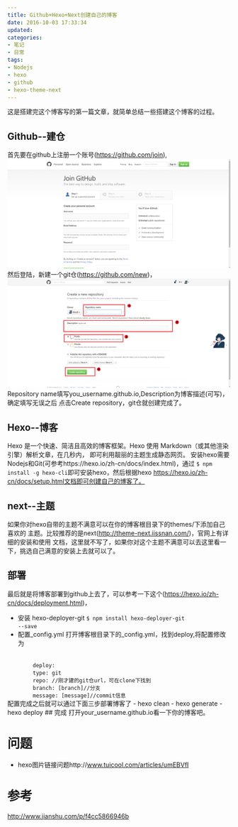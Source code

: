 ```yaml
---
title: Github+Hexo+Next创建自己的博客
date: 2016-10-03 17:33:34
updated:
categories:
- 笔记
- 日常
tags:
- Nodejs
- hexo
- github
- hexo-theme-next
---
```

这是搭建完这个博客写的第一篇文章，就简单总结一些搭建这个博客的过程。

## Github--建仓
首先要在github上注册一个账号(https://github.com/join),
![](posts/2016-10-03/002.png)
然后登陆，新建一个git仓(https://github.com/new)，
![](posts/2016-10-03/001.png)
Repository name填写you_username.github.io,Description为博客描述(可写)，确定填写无误之后
点击Create repository，git仓就创建完成了。
## Hexo--博客
Hexo 是一个快速、简洁且高效的博客框架。Hexo 使用 Markdown（或其他渲染引擎）解析文章，在几秒内，
即可利用靓丽的主题生成静态网页。
安装hexo需要Nodejs和Git(可参考https://hexo.io/zh-cn/docs/index.html)，通过
<code>$ npm install -g hexo-cli</code>即可安装hexo，然后根据hexo
https://hexo.io/zh-cn/docs/setup.html文档即可创建自己的博客了。
## next--主题
如果你对hexo自带的主题不满意可以在你的博客根目录下的themes/下添加自己喜欢的
主题。比较推荐的是next(http://theme-next.iissnan.com/)，官网上有详细的安装和使用
文档，这里就不写了，如果你对这个主题不满意可以去这里看一下，挑选自己满意的安装上去就可以了。
## 部署
最后就是将博客部署到github上去了，可以参考一下这个(https://hexo.io/zh-cn/docs/deployment.html)，
- 安装 hexo-deployer-git
<code>$ npm install hexo-deployer-git --save</code>
- 配置_config.yml
打开博客根目录下的_config.yml，找到deploy,将配置修改为
<code>
        deploy:
        type: git
        repo: <repository url>//刚才建的git仓url，可在clone下找到
        branch: [branch]//分支
        message: [message]//commit信息
</code>
配置完成之后就可以通过下面三步部署博客了
- hexo clean
- hexo generate
- hexo deploy
## 完成
打开your_username.github.io看一下你的博客吧。

# 问题
- hexo图片链接问题http://www.tuicool.com/articles/umEBVfI

# 参考
http://www.jianshu.com/p/f4cc5866946b
